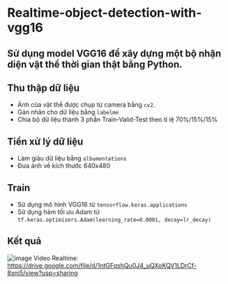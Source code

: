 # Realtime-object-detection-with-vgg16
## Sử dụng model VGG16 để xây dựng một bộ nhận diện vật thể thời gian thật bằng Python.

## Thu thập dữ liệu
- Ảnh của vật thể được chụp từ camera bằng `cv2`.
- Gán nhãn cho dữ liệu bằng `labelme`
- Chia bộ dữ liệu thành 3 phần Train-Valid-Test theo tỉ lệ 70%/15%/15%

## Tiền xử lý dữ liệu
- Làm giàu dữ liệu bằng `albumentations`
- Đưa ảnh về kích thước 640x480

## Train
- Sử dụng mô hình VGG16 từ `tensorflow.keras.applications`
- Sử dụng hàm tối ưu Adam từ `tf.keras.optimizers.Adam(learning_rate=0.0001, decay=lr_decay)`

## Kết quả
![image](https://user-images.githubusercontent.com/108390918/179392870-12eee233-b8a5-4ce6-aaf2-c3829842c138.png)
Video Realtime: https://drive.google.com/file/d/1ntGFqshQu0J4_uQXoKQV1LDrCf-8xni5/view?usp=sharing
